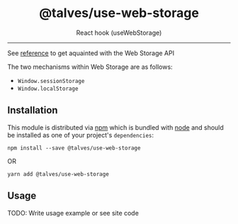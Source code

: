 <div align="center">
<h1>@talves/use-web-storage</h1>
<p>React hook (useWebStorage)</p>
</div>

<hr />

See [reference][reference] to get aquainted with the Web Storage API

The two mechanisms within Web Storage are as follows:

- `Window.sessionStorage`
- `Window.localStorage`

## Installation

This module is distributed via [npm][npm] which is bundled with [node][node] and
should be installed as one of your project's `dependencies`:

```
npm install --save @talves/use-web-storage
```

OR

```
yarn add @talves/use-web-storage
```

## Usage

TODO: Write usage example or see site code

[reference]: https://developer.mozilla.org/en-US/docs/Web/API/Web_Storage_API/Using_the_Web_Storage_API
[mdn-example]: https://github.com/mdn/dom-examples/tree/master/web-storage
[npm]: https://www.npmjs.com/
[node]: https://nodejs.org/

